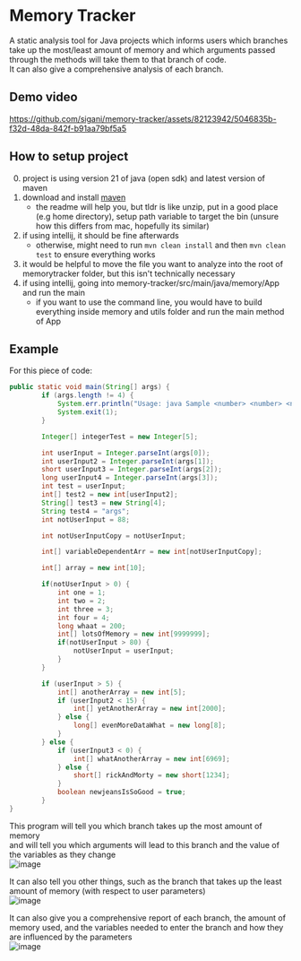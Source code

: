 # Memory Tracker
A static analysis tool for Java projects which informs users which branches take up the most/least amount of memory and which arguments passed through the methods will take them to that branch of code.  
It can also give a comprehensive analysis of each branch.  

## Demo video
https://github.com/sigani/memory-tracker/assets/82123942/5046835b-f32d-48da-842f-b91aa79bf5a5

## How to setup project
0) project is using version 21 of java (open sdk) and latest version of maven
1) download and install  [maven](https://maven.apache.org/download.cgi)
    - the readme will help you, but tldr is like unzip, put in a good place (e.g home directory), setup path variable to target the bin (unsure how this differs from mac, hopefully its similar)
2) if using intellij, it should be fine afterwards
    - otherwise, might need to run `mvn clean install` and then `mvn clean test` to ensure everything works
3) it would be helpful to move the file you want to analyze into the root of memorytracker folder, but this isn't technically necessary
4) if using intellij, going into memory-tracker/src/main/java/memory/App and run the main
    - if you want to use the command line, you would have to build everything inside memory and utils folder and run the main method of App

## Example

For this piece of code:
```java
public static void main(String[] args) {
        if (args.length != 4) {
            System.err.println("Usage: java Sample <number> <number> <number> <number>");
            System.exit(1);
        }

        Integer[] integerTest = new Integer[5];

        int userInput = Integer.parseInt(args[0]);
        int userInput2 = Integer.parseInt(args[1]);
        short userInput3 = Integer.parseInt(args[2]);
        long userInput4 = Integer.parseInt(args[3]);
        int test = userInput;
        int[] test2 = new int[userInput2];
        String[] test3 = new String[4];
        String test4 = "args";
        int notUserInput = 88;

        int notUserInputCopy = notUserInput;

        int[] variableDependentArr = new int[notUserInputCopy];

        int[] array = new int[10];

        if(notUserInput > 0) {
            int one = 1;
            int two = 2;
            int three = 3;
            int four = 4;
            long whaat = 200;
            int[] lotsOfMemory = new int[9999999];
            if(notUserInput > 80) {
                notUserInput = userInput;
            }
        }

        if (userInput > 5) {
            int[] anotherArray = new int[5];
            if (userInput2 < 15) {
                int[] yetAnotherArray = new int[2000];
            } else {
                long[] evenMoreDataWhat = new long[8];
            }
        } else {
            if (userInput3 < 0) {
                int[] whatAnotherArray = new int[6969];
            } else {
                short[] rickAndMorty = new short[1234];
            }
            boolean newjeansIsSoGood = true;
        }
}
```
This program will tell you which branch takes up the most amount of memory  
and will tell you which arguments will lead to this branch and the value of the variables as they change  
![image](https://media.github.students.cs.ubc.ca/user/16124/files/56596efa-67e8-4e22-ab3c-00f3516a03f4)

It can also tell you other things, such as the branch that takes up the least amount of memory (with respect to user parameters)  
![image](https://media.github.students.cs.ubc.ca/user/16124/files/d5dd3524-8401-4d65-a98a-ea572124fe9d)

It can also give you a comprehensive report of each branch, the amount of memory used, and the variables needed to enter the branch and how they are influenced by the parameters  
![image](https://media.github.students.cs.ubc.ca/user/16124/files/ff459e8c-c911-4327-ba2b-5fff998885ca)

